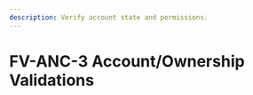 ```yaml
---
description: Verify account state and permissions.
---
```


# FV-ANC-3 Account/Ownership Validations

